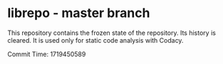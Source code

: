 # librepo - master branch

This repository contains the frozen state of the repository.
Its history is cleared. It is used only for static code
analysis with Codacy.

Commit Time: 1719450589